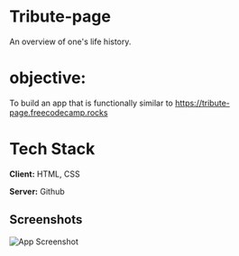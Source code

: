 # Tribute-page
An overview of one's life history.

# objective:
To build an app that is functionally similar to https://tribute-page.freecodecamp.rocks

# Tech Stack

**Client:** HTML, CSS

**Server:** Github

## Screenshots

![App Screenshot](https://i.postimg.cc/B6Nkk5mw/IMG-20220809-053048.jpg)
